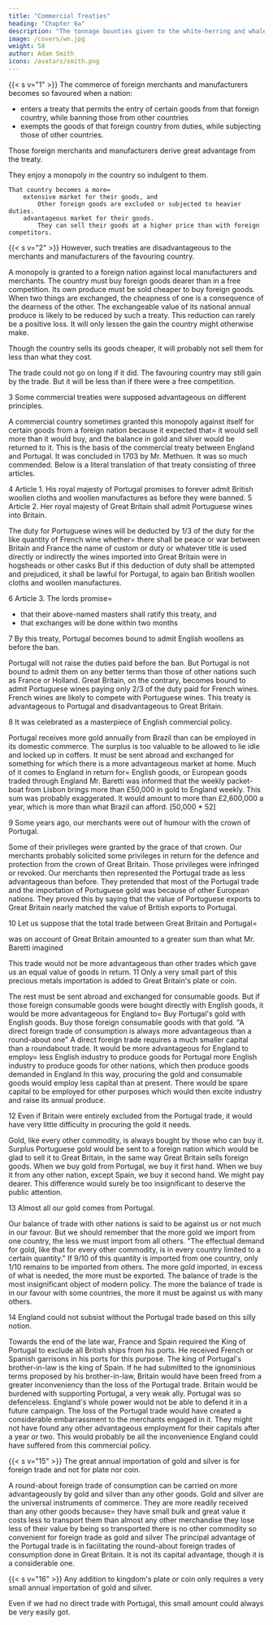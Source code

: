 ```yaml
---
title: "Commercial Treaties"
heading: "Chapter 6a"
description: "The tonnage bounties given to the white-herring and whale-fisheries are examples of production bounties. They render those goods cheaper at home than normal"
image: /covers/wn.jpg
weight: 58
author: Adam Smith
icons: /avatars/smith.png
---
```




{{< s v="1" >}} The commerce of foreign merchants and manufacturers becomes so favoured when a nation:
- enters a treaty that permits the entry of certain goods from that foreign country, while banning those from other countries
- exempts the goods of that foreign country from duties, while subjecting those of other countries.

Those foreign merchants and manufacturers derive great advantage from the treaty.

They enjoy a monopoly in the country so indulgent to them.
    
    That country becomes a more= 
        extensive market for their goods, and
            Other foreign goods are excluded or subjected to heavier duties.
        advantageous market for their goods.
            They can sell their goods at a higher price than with foreign competitors.


{{< s v="2" >}} However, such treaties are disadvantageous to the merchants and manufacturers of the favouring country.

A monopoly is granted to a foreign nation against local manufacturers and merchants.
    The country must buy foreign goods dearer than in a free competition.
    Its own produce must be sold cheaper to buy foreign goods.
When two things are exchanged, the cheapness of one is a consequence of the dearness of the other.
    The exchangeable value of its national annual produce is likely to be reduced by such a treaty.
    This reduction can rarely be a positive loss.
    It will only lessen the gain the country might otherwise make.

Though the country sells its goods cheaper, it will probably not sell them for less than what they cost.

The trade could not go on long if it did.
The favouring country may still gain by the trade.
    But it will be less than if there were a free competition.

3 Some commercial treaties were supposed advantageous on different principles.

A commercial country sometimes granted this monopoly against itself for certain goods from a foreign nation because it expected that= 
    it would sell more than it would buy, and
    the balance in gold and silver would be returned to it.
This is the basis of the commercial treaty between England and Portugal.
    It was concluded in 1703 by Mr. Methuen.
        It was so much commended.
    Below is a literal translation of that treaty consisting of three articles.

4 Article 1. His royal majesty of Portugal promises to forever admit British woollen cloths and woollen manufactures as before they were banned. 5 Article 2. Her royal majesty of Great Britain shall admit Portuguese wines into Britain.

The duty for Portuguese wines will be deducted by 1/3 of the duty for the like quantity of French wine whether= 
    there shall be peace or war between Britain and France
    the name of custom or duty or whatever title is used
    directly or indirectly
    the wines imported into Great Britain were in hogsheads or other casks
But if this deduction of duty shall be attempted and prejudiced, it shall be lawful for Portugal, to again ban British woollen cloths and woollen manufactures.

6 Article 3. The lords promise= 

- that their above-named masters shall ratify this treaty, and
- that exchanges will be done within two months


7 By this treaty, Portugal becomes bound to admit English woollens as before the ban.

Portugal will not raise the duties paid before the ban.
    But Portugal is not bound to admit them on any better terms than those of other nations such as France or Holland.
Great Britain, on the contrary, becomes bound to admit Portuguese wines paying only 2/3 of the duty paid for French wines.
    French wines are likely to compete with Portuguese wines.
This treaty is advantageous to Portugal and disadvantageous to Great Britain.

8 It was celebrated as a masterpiece of English commercial policy.

Portugal receives more gold annually from Brazil than can be employed in its domestic commerce.
    The surplus is too valuable to be allowed to lie idle and locked up in coffers.
    It must be sent abroad and exchanged for something for which there is a more advantageous market at home.
        Much of it comes to England in return for= 
            English goods, or
            European goods traded through England
Mr. Baretti was informed that the weekly packet-boat from Lisbon brings more than £50,000 in gold to England weekly.
    This sum was probably exaggerated.
    It would amount to more than £2,600,000 a year, which is more than what Brazil can afford. [50,000 * 52]

9 Some years ago, our merchants were out of humour with the crown of Portugal.

Some of their privileges were granted by the grace of that crown.
Our merchants probably solicited some privileges in return for the defence and protection from the crown of Great Britain.
    Those privileges were infringed or revoked.
Our merchants then represented the Portugal trade as less advantageous than before.
    They pretended that most of the Portugal trade and the importation of Portuguese gold was because of other European nations.
        They proved this by saying that the value of Portuguese exports to Great Britain nearly matched the value of British exports to Portugal.

10 Let us suppose that the total trade between Great Britain and Portugal= 

was on account of Great Britain
amounted to a greater sum than what Mr. Baretti imagined

This trade would not be more advantageous than other trades which gave us an equal value of goods in return. 11 Only a very small part of this precious metals importation is added to Great Britain's plate or coin.

The rest must be sent abroad and exchanged for consumable goods.
    But if those foreign consumable goods were bought directly with English goods, it would be more advantageous for England to= 
        Buy Portugal's gold with English goods.
        Buy those foreign consumable goods with that gold.
"A direct foreign trade of consumption is always more advantageous than a round-about one"
    A direct foreign trade requires a much smaller capital than a roundabout trade.
    It would be more advantageous for England to employ= 
        less English industry to produce goods for Portugal
        more English industry to produce goods for other nations, which then produce goods demanded in England
    In this way, procuring the gold and consumable goods would employ less capital than at present.
        There would be spare capital to be employed for other purposes which would then excite industry and raise its annual produce.

12 Even if Britain were entirely excluded from the Portugal trade, it would have very little difficulty in procuring the gold it needs.

Gold, like every other commodity, is always bought by those who can buy it.
Surplus Portuguese gold would be sent to a foreign nation which would be glad to sell it to Great Britain, in the same way Great Britain sells foreign goods.
When we buy gold from Portugal, we buy it first hand.
When we buy it from any other nation, except Spain, we buy it second hand.
    We might pay dearer.
    This difference would surely be too insignificant to deserve the public attention.

13 Almost all our gold comes from Portugal.

Our balance of trade with other nations is said to be against us or not much in our favour.
    But we should remember that the more gold we import from one country, the less we must import from all others.
"The effectual demand for gold, like that for every other commodity, is in every country limited to a certain quantity."
    If 9/10 of this quantity is imported from one country, only 1/10 remains to be imported from others.
    The more gold imported, in excess of what is needed, the more must be exported.
The balance of trade is the most insignificant object of modern policy.
    The more the balance of trade is in our favour with some countries, the more it must be against us with many others.


14 England could not subsist without the Portugal trade based on this silly notion.

Towards the end of the late war, France and Spain required the King of Portugal to exclude all British ships from his ports.
    He received French or Spanish garrisons in his ports for this purpose.
The king of Portugal's brother-in-law is the king of Spain.
    If he had submitted to the ignominious terms proposed by his brother-in-law, Britain would have been freed from a greater inconveniency than the loss of the Portugal trade.
    Britain would be burdened with supporting Portugal, a very weak ally.
    Portugal was so defenceless.
        England's whole power would not be able to defend it in a future campaign.
The loss of the Portugal trade would have created a considerable embarrassment to the merchants engaged in it.
    They might not have found any other advantageous employment for their capitals after a year or two.
    This would probably be all the inconvenience England could have suffered from this commercial policy.


{{< s v="15" >}} The great annual importation of gold and silver is for foreign trade and not for plate nor coin.

A round-about foreign trade of consumption can be carried on more advantageously by gold and silver than any other goods.
    Gold and silver are the universal instruments of commerce.
    They are more readily received than any other goods because= 
        they have small bulk and great value
        it costs less to transport them than almost any other merchandise
        they lose less of their value by being so transported
        there is no other commodity so convenient for foreign trade as gold and silver
The principal advantage of the Portugal trade is in facilitating the round-about foreign trades of consumption done in Great Britain. It is not its capital advantage, though it is a considerable one.

{{< s v="16" >}} Any addition to kingdom's plate or coin only requires a very small annual importation of gold and silver.

Even if we had no direct trade with Portugal, this small amount could always be very easily got.